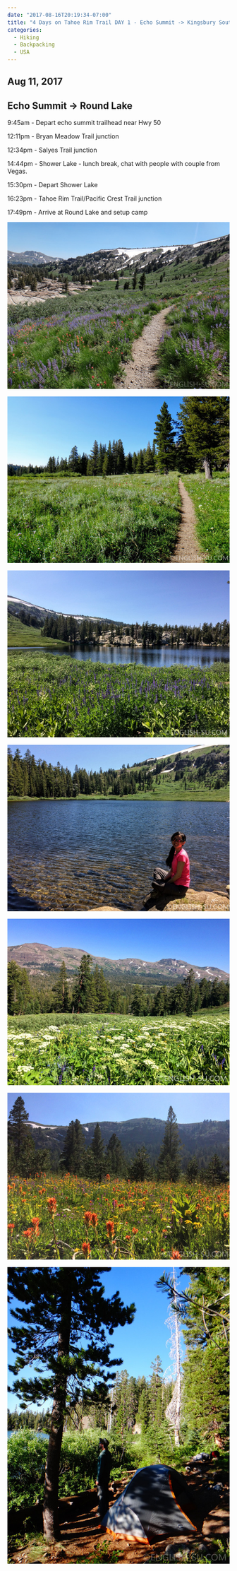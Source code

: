 ```yaml
---
date: "2017-08-16T20:19:34-07:00"
title: "4 Days on Tahoe Rim Trail DAY 1 - Echo Summit -> Kingsbury South"
categories:
  - Hiking
  - Backpacking
  - USA
---
```

## Aug 11, 2017
## Echo Summit -> Round Lake

9:45am - Depart echo summit trailhead near Hwy 50

12:11pm - Bryan Meadow Trail junction

12:34pm - Salyes Trail junction

14:44pm - Shower Lake - lunch break, chat with people with couple from Vegas.

15:30pm - Depart Shower Lake

16:23pm - Tahoe Rim Trail/Pacific Crest Trail junction

17:49pm - Arrive at Round Lake and setup camp


![Tahoe Rim Trail - Echo Summit to Kingsbury South - 4 days](/img/2017/trtday1a.jpg)

<!--more-->

![Tahoe Rim Trail - Echo Summit to Kingsbury South - 4 days](/img/2017/trtday1b.jpg)

![Tahoe Rim Trail - Echo Summit to Kingsbury South - 4 days](/img/2017/trtday1c.jpg)

![Tahoe Rim Trail - Echo Summit to Kingsbury South - 4 days](/img/2017/trtday1d.jpg)

![Tahoe Rim Trail - Echo Summit to Kingsbury South - 4 days](/img/2017/trtday1e.jpg)

![Tahoe Rim Trail - Echo Summit to Kingsbury South - 4 days](/img/2017/trtday1f.jpg)

![Tahoe Rim Trail - Echo Summit to Kingsbury South - 4 days](/img/2017/trtday1g.jpg)
